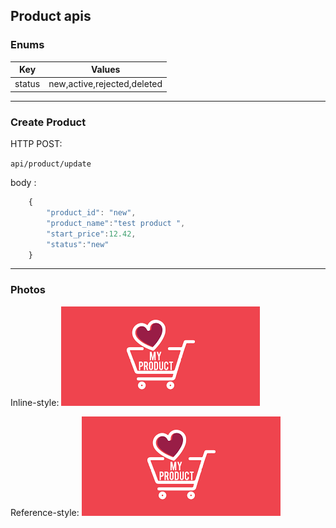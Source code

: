 ## Product apis

### Enums

| Key    |           Values            |
| ------ | :-------------------------: |
| status | new,active,rejected,deleted |

---

### Create Product

HTTP POST:

`api/product/update`

body :

```javascript
    {
        "product_id": "new",
        "product_name":"test product ",
        "start_price":12.42,
        "status":"new"
    }
```

---

### Photos

Inline-style:
![alt text](https://github.com/dinukasaminda/markdown-html-nodejs/blob/master/docs/sample.png?raw=true "Logo Title Text 1")

Reference-style:
![alt text][logo]

[logo]: https://github.com/dinukasaminda/markdown-html-nodejs/blob/master/docs/sample.png?raw=true"
